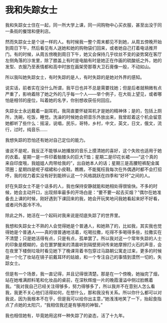 # 我和失踪女士

我和失踪女士住在一起，同一所大学上课，同一间购物中心买衣服，甚至出没于同一条街的餐馆和便利店。 

然而失踪女士是个谜一样的人。有时候我一整个周末都见不到她，从周五傍晚开始到周日下午，然后看见有人送她和她的购物袋们回来，或者她自己打着电话推开门。有的时候，从周五傍晚到周日下午，她又会保持几乎纹丝不变的姿势窝在客厅左侧角落的沙发里，除了膝盖上有时是电脑有时是她正在作画的硫酸纸之外，她的发型、衣服乃至表情都和高中时放在画架旁那尊大卫石膏像一般，不动如山。 

所以我叫她失踪女士，有时失踪的是人，有时失踪的是她对外界的感知。 

说实话，前者实在没什么所谓，我平日也并不总是需要找她；但是后者就稍微有点严重了，影响着除了她之外的几乎每一个人——举个例子，在大街上望见，或者哪怕是相邻的座位，叫着她的名字，你别想收获任何回应。 

失踪女士永远戴着一副耳机，我简直要怀疑耳机才是她的精神体；是的，包括上厕所，洗碗，吃饭，睡觉。洗澡的时候她会把音乐外放出来，我曾趁着这个机会留意她都听了些什么：摇滚，说唱，民乐，哥特，乡村，中文，英文，日文，俄文，流行，过时，纯音乐…… 

我想失踪的恐怕还有她对自己定位的能力。 

谁说不是呢，我反正不能够从她播放的音乐上摸清她的喜好，这个失败也适用于她的衣着。星期一是一件印着骷髅头的巨大T恤；星期二是印花长裙——“这个真的来自印度哦，我姐姐人肉带给我的”，出自她本人的话；星期三是高腰短裤配金属项圈；星期四是呢子褶裙和小皮鞋。瞧瞧，不能冤枉我每次在外偶遇时都不会打招呼，我的视力着实没有好到能辨认这一个风格跳跃在四季和“好坏”之间的人。 

好在失踪女士不是个话多的人，我也保持安静就能和她相处得很愉快。不多的时候，她会主动开口，出现频率最多的开场白是：“要不要一起去买烟？”偶尔在她准备去上课的时候，刚好遇到下课回来的我，她会开玩笑地问我她看起来好不好看，或者问外面冷不冷。 

除此之外，她活在一个起码对我来说是彻底失踪了的世界里。 

我想和失踪女士不熟的人会觉得她是个普通人，和她熟了的，比如我，其实我也觉得她是个普通人——真的很普通地活着，吃喝拉撒，吃得不多喝得多些，拉撒实在不清楚；只是她活得有点，只是有点，孤单罢了。所以我对这一个常年失踪的人士的印象是模糊的，会在噩梦醒来的清晨听到隔壁房间传来她摩擦打火石的声音，会在夜里下楼倒垃圾时看见她下了晚课背着书包穿过马路朝公寓走过来，更多的时候是一个化了妆站在镜子前戴耳环的姑娘，和一个专注自己的事情到漠然一切的，失踪女士。 

但是有一个场景，我一直记得，并且记得很清楚。那是在一个傍晚，她抽完了烟，站在她堆满颜料笔和化妆品的桌前，在深秋辉煌一片的晚霞漫溢中侧过脸瞧着我。“我对我自己已经关注得够多，努力得够多了，所以我并不在意别人怎么看我，我更不关心他们活得如何，在想什么，那和我没有关系。所以你什么都可以对我说，因为我根本不在乎，但是我可以给你出主意，”她浅浅地笑了一下，抬起食指点了点她的太阳穴，“我相信我还是有够用的神智。” 

我也相信她有，毕竟她用这样一种失踪了的姿态，活了十九年。